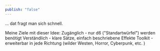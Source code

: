 ```yaml
---
publish: "false"
---
```


... dat fragt man sich schnell. 

Meine Ziele mit dieser Idee: 
Zugänglich - nur d6 ("Standartwürfel") werden benötigt 
Verständlich - klare Sätze, einfach beschriebene Effekte
Toolkit - erweiterbar in jede Richtung (wilder Westen, Horror, Cyberpunk, etc. )
